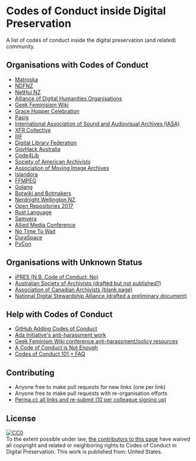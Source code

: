 # Codes of Conduct inside Digital Preservation

A list of codes of conduct inside the digital preservation (and related) community. 

## Organisations with Codes of Conduct

* [Matroska](https://github.com/Matroska-Org/matroska-specification/blob/master/CODE_OF_CONDUCT.md)
* [NDFNZ](http://www.ndf.org.nz/code-of-conduct/)
* [NetHui NZ](https://2017.nethui.nz/code-of-conduct/)
* [Alliance of Digital Humanities Organisations](http://adho.org/administration/conference-coordinating-program-committee/adho-conference-code-conduct)
* [Geek Feminisism Wiki](http://geekfeminism.wikia.com/wiki/Conference_anti-harassment/Policy)
* [Grace Hopper Celebration](https://ghc.anitab.org/code-of-conduct/)
* [Pasig](https://pasigoxford.org/#code-of-conduct-1-section)
* [International Association of Sound and Audiovisual Archives (IASA)](https://www.iasa-web.org/code-conduct)
* [XFR Collective](https://xfrcollective.wordpress.com/code-of-conduct/)
* [IIIF](http://iiif.io/event/conduct/)
* [Digital Library Federation](https://www.diglib.org/about/code-of-conduct/)
* [GovHack Australia](https://govhack.org/competition/competition-rules-code-of-conduct/)
* [Code4Lib](http://2017.code4lib.org/conduct/)
* [Society of American Archivists](https://www2.archivists.org/statements/saa-code-of-conduct)
* [Association of Moving Image Archives](http://www.amianet.org/node/1715)
* [Islandora](http://islandora.ca/content/islandora-community-code-conduct)
* [FFMPEG](https://ffmpeg.org/developer.html#Code-of-conduct)
* [Golang](https://golang.org/conduct)
* [Botwiki and Botmakers](https://botwiki.org/coc/)
* [Nerdnight Wellington NZ](https://wellington.nerdnite.com/code-of-conduct/)
* [Open Repositories 2017](https://or2017.net/code-of-conduct/)
* [Rust Language](https://www.rust-lang.org/en-US/conduct.html)
* [Samvera](https://perma.cc/FJR3-9WXJ)
* [Allied Media Conference](https://perma.cc/2QE2-S6FZ)
* [No Time To Wait](https://perma.cc/G66M-GDE6)
* [DuraSpace](https://perma.cc/Z5T2-8JF9)
* [PyCon](https://us.pycon.org/2016/about/code-of-conduct/)

## Organisations with Unknown Status

* [iPRES (N.B. Code of Conduct: No)](http://www.ipres2016.ch/frontend/organizers/media/iPRES2016/iPRES2016_.pdf)
* [Australian Society of Archivists (drafted but not published?)](https://twitter.com/mikejonesmelb/status/892232454152400898)
* [Association of Canadian Archivists (blank page)](https://archivists.ca/content/code-conduct)
* [National Digital Stewardship Alliance (drafted a preliminary document)](https://perma.cc/YTF2-ENL7)

## Help with Codes of Conduct

* [GitHub Adding Codes of Conduct](https://help.github.com/articles/adding-a-code-of-conduct-to-your-project/)
* [Ada Initiative's anti-harassment work](https://perma.cc/W3BG-S25M)
* [Geek Feminism Wiki conference anti-harassment/policy resources](http://geekfeminism.wikia.com/wiki/Anti-harassment_policy_resources)
* [A Code of Conduct is Not Enough](https://perma.cc/SXT5-75SJ)
* [Codes of Conduct 101 + FAQ](https://perma.cc/9UX8-48KJ)

## Contributing

* Anyone free to make pull requests for new links (one per link)
* Anyone free to make pull requests with re-organisation efforts
* [Perma.cc all links and re-submit (10 per colleague signing up)](http://perma.cc)

## License

<p xmlns:dct="http://purl.org/dc/terms/" xmlns:vcard="http://www.w3.org/2001/vcard-rdf/3.0#">
  <a rel="license"
     href="http://creativecommons.org/publicdomain/zero/1.0/">
    <img src="http://i.creativecommons.org/p/zero/1.0/88x31.png" style="border-style: none;" alt="CC0" />
  </a>
  <br />
  To the extent possible under law,
  <a rel="dct:publisher"
     href="https://github.com/ross-spencer/digipres-codes-of-conduct">
    <span property="dct:title">the contributors to this page</span></a>
  have waived all copyright and related or neighboring rights to
  <span property="dct:title">Codes of Conduct in Digital Preservation</span>.
This work is published from:
<span property="vcard:Country" datatype="dct:ISO3166"
      content="US" about="https://github.com/ross-spencer/digipres-codes-of-conduct">
  United States</span>.
</p>
